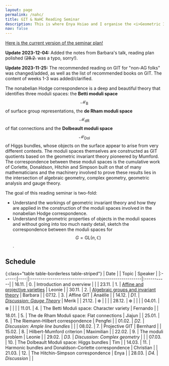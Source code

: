 ```yaml
---
layout: page
permalink: /nahc/
title: GIT & NaHC Reading Seminar
description: This is where Enya Hsiao and I organise the <i>Geometric Invariant Theory & Non-abelian Hodge Correspondence</i> Reading Seminar.
nav: false
---
```


<a href="/assets/pdf/nahc/GIT_NaHC_Seminar_Plan.pdf" target="_blank">Here is the current version of the seminar plan!</a>

**Update 2023-12-04:** Added the notes from Barbara's talk, reading plan polished (~~28.2.~~ was a typo, sorry!).

**Update 2023-11-25:** The recommended reading on GIT for "non-AG folks" was changed/added, as well as the list of recommended books on GIT. The content of weeks 1-3 was added/clarified.

The nonabelian Hodge correspondence is a deep and beautiful theory that identifies three moduli spaces: the **Betti moduli space** $$\mathcal{M}_{\text{B}}$$ of surface group representations, the **de Rham moduli space** $$\mathcal{M}_{\text{dR}}$$ of flat connections and the **Dolbeault moduli space** $$\mathcal{M}_{\text{Dol}}$$ of Higgs bundles, whose objects on the surface appear to arise from very different contexts. The moduli spaces themselves are constructed as GIT quotients based on the geometric invariant theory pioneered by Mumford. The correspondence between these moduli spaces is the cumulative work of Corlette, Donaldson, Hitchin and Simpson built on that of many mathematicians and the machinery involved to prove these results lies in the intersection of algebraic geometry, complex geometry, geometric analysis and gauge theory.

The goal of this reading seminar is two-fold:
- Understand the workings of geometric invariant theory and how they are applied in the construction of the moduli spaces involved in the nonabelian Hodge correspondence.
- Understand the geometric properties of objects in the moduli spaces and without going into too much nasty detail, sketch the correspondence between the moduli spaces for $$G = \mathrm{GL}(n, \mathbb{C})$$.

## Schedule

{:class="table table-borderless table-striped"}
| Date   |     | Topic                                                  | Speaker    |
|:------:|----:|:-------------------------------------------------------|:-----------|
| 16.11. |  0. | Introduction and overview                              |            |
| 23.11. |  1. | <a href="/assets/pdf/nahc/01_Affine_and_projective_Varieties.pdf" target="_blank">Affine and projective varieties</a>     | Leonie     |
| 30.11. |  2. | <a href="/assets/pdf/nahc/02_Algebraic_groups_and_invariant_theory.pdf" target="_blank">Algebraic groups and invariant theory</a>                  | Barbara    |
| 07.12. |  3. | Affine GIT                                             | Anaëlle    |
| 14.12. | *D1.* | <a href="/assets/pdf/nahc/D1_Gauge_Theory.pdf" target="_blank">*Discussion: Gauge Theory*</a>                             | Merik           |
| 21.12. |  ❄️  |                                                        |            |
| 28.12. |  ❄️  |                                                        |            |
| 04.01. |  ❄️  |                                                        |            |
| 11.01. |  4. | The Betti Moduli space: Character variety              | Fernando   |
| 18.01. |  5. | The de Rham Moduli space: Flat connections             | Jiajun     |
| 25.01. |  6. | The Riemann-Hilbert correspondence                     | Pengfei    |
| 01.02. | *D2.* | *Discussion: Ample line bundles*                       |            |
| 08.02. |  7. | Projective GIT                                         | Bernhard   |
| 15.02. |  8. | Hilbert-Mumford criterion                              | Maximilian |
| 22.02. |  9. | The moduli problem                                     | Leonie     |
| 29.02. | *D3.* | *Discussion: Complex geometry*                         |            |
| 07.03. | 10. | The Dolbeault Moduli space: Higgs bundles              | Tim        |
| 14.03. | 11. | Harmonic bundles and Donaldson-Corlette correspondence | Christian  |
| 21.03. | 12. | The Hitchin-Simpson correspondence                     | Enya       |
| 28.03. | *D4.* | *Discussion*                                           |            |